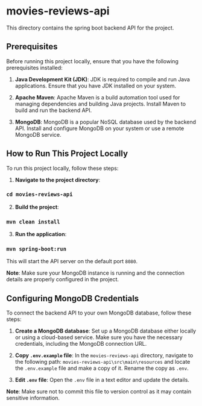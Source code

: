 # movies-reviews-api

This directory contains the spring boot backend API for the project.

## Prerequisites

Before running this project locally, ensure that you have the following prerequisites installed:

1. **Java Development Kit (JDK)**: JDK is required to compile and run Java applications. Ensure that you have JDK installed on your system.

2. **Apache Maven**: Apache Maven is a build automation tool used for managing dependencies and building Java projects. Install Maven to build and run the backend API.

3. **MongoDB**: MongoDB is a popular NoSQL database used by the backend API. Install and configure MongoDB on your system or use a remote MongoDB service.

## How to Run This Project Locally

To run this project locally, follow these steps:

1. **Navigate to the project directory**:
### `cd movies-reviews-api`

2. **Build the project**:
### `mvn clean install`

3. **Run the application**:
### `mvn spring-boot:run`

This will start the API server on the default port `8080`.

**Note**: Make sure your MongoDB instance is running and the connection details are properly configured in the project.

## Configuring MongoDB Credentials
To connect the backend API to your own MongoDB database, follow these steps:

1. **Create a MongoDB database**: Set up a MongoDB database either locally or using a cloud-based service. Make sure you have the necessary credentials, including the MongoDB connection URL.

2. **Copy `.env.example` file**: In the `movies-reviews-api` directory, navigate to the following path: `movies-reviews-api\src\main\resources` and locate the `.env.example` file and make a copy of it. Rename the copy as `.env`. 

3. **Edit `.env` file**: Open the `.env` file in a text editor and update the details.

**Note**: Make sure not to commit this file to version control as it may contain sensitive information.
